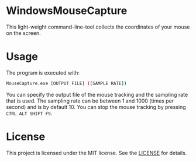 # WindowsMouseCapture
This light-weight command-line-tool collects the coordinates of your mouse on the screen.

# Usage
The program is executed with:

```bash
MouseCapture.exe [OUTPUT FILE] ([SAMPLE RATE])
```

You can specify the output file of the mouse tracking and the sampling rate that is used. The sampling rate can be between 1 and 1000 (times per second) and is by default 10. You can stop the mouse tracking by pressing `CTRL ALT SHIFT F9`.

# License 
This project is licensed under the MIT license. See the [LICENSE](LICENSE) for details.
